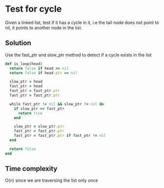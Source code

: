# Test for cycle
Given a linked list, test if it has a cycle in it, i.e the tail node does not point to nil, it points to another node in the list.

## Solution
Use the fast_ptr and slow_ptr method to detect if a cycle exists in the list

```ruby
def is_loop(head)
  return false if head == nil
  return false if head.ptr == nil

  slow_ptr = head
  fast_ptr = head
  fast_ptr = fast_ptr.ptr
  fast_ptr = fast_ptr.ptr

  while fast_ptr != nil && slow_ptr != nil do
    if slow_ptr == fast_ptr
      return true
    end

    slow_ptr = slow_ptr.ptr
    fast_ptr = fast_ptr.ptr
    fast_ptr = fast_ptr.ptr if fast_ptr != nil
  end

  return false
end
```

## Time complexity
O(n) since we are traversing the list only once
